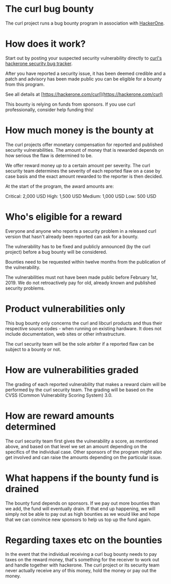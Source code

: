 # The curl bug bounty

The curl project runs a bug bounty program in association with
[HackerOne](https://www.hackerone.com/).

# How does it work?

Start out by posting your suspected security vulnerability directly to [curl's
hackerone security bug tracker](https://www.hackerone.com/curl).

After you have reported a security issue, it has been deemed credible and a
patch and advisory has been made public you can be eligible for a bounty from
this program.

See all details at [https://hackerone.com/curl](https://hackerone.com/curl)

This bounty is relying on funds from sponsors. If you use curl professionally,
consider help funding this!

# How much money is the bounty at

The curl projects offer monetary compensation for reported and published
security vulnerabilities. The amount of money that is rewarded depends on how
serious the flaw is determined to be.

We offer reward money *up to* a certain amount per severity. The curl security
team determines the severity of each reported flaw on a case by case basis and
the exact amount rewarded to the reporter is then decided.

At the start of the program, the award amounts are:

 Critical: 2,000 USD
 High:     1,500 USD
 Medium:   1,000 USD
 Low:        500 USD

# Who's eligible for a reward

Everyone and anyone who reports a security problem in a released curl version
that hasn't already been reported can ask for a bounty.

The vulnerability has to be fixed and publicly announced (by the curl project)
before a bug bounty will be considered.

Bounties need to be requested within twelve months from the publication of the
vulnerability.

The vulnerabilities must not have been made public before February 1st, 2019.
We do not retroactively pay for old, already known and published security
problems.

# Product vulnerabilities only

This bug bounty only concerns the curl and libcurl products and thus their
respective source codes - when running on existing hardware. It does not
include documentation, web sites or other infrastructure.

The curl security team will be the sole arbiter if a reported flaw can be
subject to a bounty or not.

# How are vulnerabilities graded

The grading of each reported vulnerability that makes a reward claim will be
performed by the curl security team. The grading will be based on the CVSS
(Common Vulnerability Scoring System) 3.0.

# How are reward amounts determined

The curl security team first gives the vulnerability a score, as mentioned
above, and based on that level we set an amount depending on the specifics of
the individual case. Other sponsors of the program might also get involved and
can raise the amounts depending on the particular issue.

# What happens if the bounty fund is drained

The bounty fund depends on sponsors. If we pay out more bounties than we add,
the fund will eventually drain. If that end up happening, we will simply not
be able to pay out as high bounties as we would like and hope that we can
convince new sponsors to help us top up the fund again.

# Regarding taxes etc on the bounties

In the event that the individual receiving a curl bug bounty needs to pay
taxes on the reward money, that's something for the receiver to work out and
handle together with hackerone. The curl project or its security team never
actually receive any of this money, hold the money or pay out the money.
